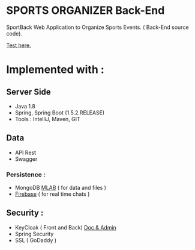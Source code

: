 # SPORTS ORGANIZER Back-End
SportBack Web Application to Organize Sports Events. ( Back-End source code).

<a href="https://182-193-28-81.ftth.cust.kwaoo.net:8000">Test here.</a>

# Implemented with :
 
## Server Side 
 - Java 1.8 <br>
 - Spring, Spring Boot (1.5.2.RELEASE) <br>
 - Tools : IntelliJ, Maven, GIT

## Data
 - API Rest
 - Swagger
### Persistence :
 - MongoDB <a href="https://mlab.com/welcome/" target="_blank">MLAB</a> ( for data and files )<br>
 - <a href="https://console.firebase.google.com/project/sportpat-5e155/overview" target="_blank">Firebase</a> ( for real time chats )

## Security :
 - KeyCloak ( Front and Back) <a href="https://182-193-28-81.ftth.cust.kwaoo.net:8543/auth/">Doc & Admin</a><br>
 - Spring Security<br>
 - SSL ( GoDaddy )<br>
